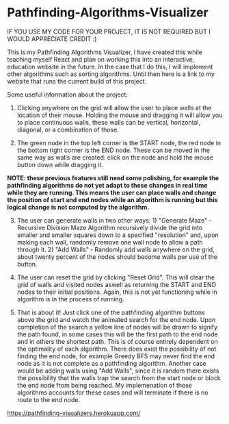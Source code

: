# Pathfinding-Algorithms-Visualizer

IF YOU USE MY CODE FOR YOUR PROJECT, IT IS NOT REQUIRED BUT I WOULD APPRECIATE CREDIT :)

This is my Pathfinding Algorithms Visualizer, I have created this while teaching myself React and plan on working this into an interactive, education website in the future. In the case that I do this, I will implement other algorithms such as sorting algorithms. Until then here is a link to my website that runs the current build of this project.

Some useful information about the project:

1) Clicking anywhere on the grid will allow the user to place walls at the location of their mouse. Holding the mouse and dragging it will allow you to place continuous walls, these walls can be vertical, horizontal, diagonal, or a combination of those.

2) The green node in the top left corner is the START node, the red node in the bottom right corner is the END node. These can be moved in the same way as walls are created: click on the node and hold the mouse button down while dragging it. 

**NOTE: these previous features still need some polishing, for example the pathfinding algorithms do not yet adapt to these changes in real time while they are running. This means the user can place walls and change the position of start and end nodes while an algorithm is running but this logical change is not computed by the algorithm.**

3) The user can generate walls in two other ways: 1) "Generate Maze" - Recursive Division Maze Algorithm recursively divide the grid into smaller and smaller squares down to a specified "resolution" and, upon making each wall, randomly remove one wall node to allow a path through it. 2) "Add Walls" - Randomly add walls anywhere on the grid, about twenty percent of the nodes should become walls per use of the button. 

4) The user can reset the grid by clicking "Reset Grid". This will clear the grid of walls and visited nodes aswell as returning the START and END nodes to their initial positions. Again, this is not yet functioning while in algorithm is in the process of running.

5) That is about it! Just click one of the pathfinding algorithm buttons above the grid and watch the animated search for the end node. Upon completion of the search a yellow line of nodes will be drawn to signify the path found, in some cases this will be the first path to the end node and in others the shortest path. This is of course entirely dependent on the optimality of each algorithm. There does exist the possibility of not finding the end node, for example Greedy BFS may never find the end node as it is not complete as a pathfinding algorithm. Another case would be adding walls using "Add Walls", since it is random there exists the possibility that the walls trap the search from the start node or block the end node from being reached. My implemenation of these algorithms accounts for these cases and will terminate if there is no route to the end node.

https://pathfinding-visualizers.herokuapp.com/
